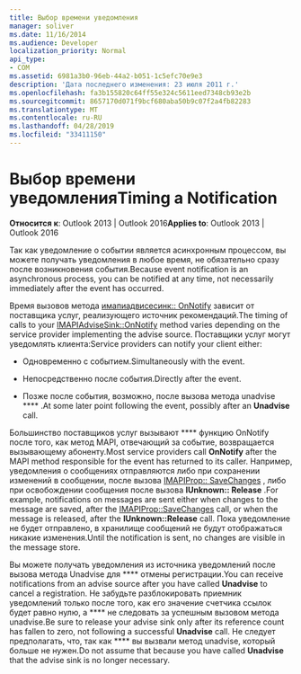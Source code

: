 ```yaml
---
title: Выбор времени уведомления
manager: soliver
ms.date: 11/16/2014
ms.audience: Developer
localization_priority: Normal
api_type:
- COM
ms.assetid: 6981a3b0-96eb-44a2-b051-1c5efc70e9e3
description: 'Дата последнего изменения: 23 июля 2011 г.'
ms.openlocfilehash: fa3b155820c64ff55e324c5611eed7348cb93e2b
ms.sourcegitcommit: 8657170d071f9bcf680aba50b9c07f2a4fb82283
ms.translationtype: MT
ms.contentlocale: ru-RU
ms.lasthandoff: 04/28/2019
ms.locfileid: "33411150"
---
```

# <a name="timing-a-notification"></a><span data-ttu-id="806e3-103">Выбор времени уведомления</span><span class="sxs-lookup"><span data-stu-id="806e3-103">Timing a Notification</span></span>

  
  
<span data-ttu-id="806e3-104">**Относится к**: Outlook 2013 | Outlook 2016</span><span class="sxs-lookup"><span data-stu-id="806e3-104">**Applies to**: Outlook 2013 | Outlook 2016</span></span> 
  
<span data-ttu-id="806e3-105">Так как уведомление о событии является асинхронным процессом, вы можете получать уведомления в любое время, не обязательно сразу после возникновения события.</span><span class="sxs-lookup"><span data-stu-id="806e3-105">Because event notification is an asynchronous process, you can be notified at any time, not necessarily immediately after the event has occurred.</span></span>
  
 <span data-ttu-id="806e3-106">Время вызовов метода [имапиадвисесинк:: OnNotify](imapiadvisesink-onnotify.md) зависит от поставщика услуг, реализующего источник рекомендаций.</span><span class="sxs-lookup"><span data-stu-id="806e3-106">The timing of calls to your [IMAPIAdviseSink::OnNotify](imapiadvisesink-onnotify.md) method varies depending on the service provider implementing the advise source.</span></span> <span data-ttu-id="806e3-107">Поставщики услуг могут уведомлять клиента:</span><span class="sxs-lookup"><span data-stu-id="806e3-107">Service providers can notify your client either:</span></span> 
  
- <span data-ttu-id="806e3-108">Одновременно с событием.</span><span class="sxs-lookup"><span data-stu-id="806e3-108">Simultaneously with the event.</span></span>
    
- <span data-ttu-id="806e3-109">Непосредственно после события.</span><span class="sxs-lookup"><span data-stu-id="806e3-109">Directly after the event.</span></span>
    
- <span data-ttu-id="806e3-110">Позже после события, возможно, после вызова метода unadvise \*\*\*\* .</span><span class="sxs-lookup"><span data-stu-id="806e3-110">At some later point following the event, possibly after an **Unadvise** call.</span></span> 
    
<span data-ttu-id="806e3-111">Большинство поставщиков услуг вызывают \*\*\*\* функцию OnNotify после того, как метод MAPI, отвечающий за событие, возвращается вызывающему абоненту.</span><span class="sxs-lookup"><span data-stu-id="806e3-111">Most service providers call **OnNotify** after the MAPI method responsible for the event has returned to its caller.</span></span> <span data-ttu-id="806e3-112">Например, уведомления о сообщениях отправляются либо при сохранении изменений в сообщении, после вызова [IMAPIProp:: SaveChanges](imapiprop-savechanges.md) , либо при освобождении сообщения после вызова **IUnknown:: Release** .</span><span class="sxs-lookup"><span data-stu-id="806e3-112">For example, notifications on messages are sent either when changes to the message are saved, after the [IMAPIProp::SaveChanges](imapiprop-savechanges.md) call, or when the message is released, after the **IUnknown::Release** call.</span></span> <span data-ttu-id="806e3-113">Пока уведомление не будет отправлено, в хранилище сообщений не будут отображаться никакие изменения.</span><span class="sxs-lookup"><span data-stu-id="806e3-113">Until the notification is sent, no changes are visible in the message store.</span></span> 
  
<span data-ttu-id="806e3-114">Вы можете получать уведомления из источника уведомлений после вызова метода Unadvise для \*\*\*\* отмены регистрации.</span><span class="sxs-lookup"><span data-stu-id="806e3-114">You can receive notifications from an advise source after you have called **Unadvise** to cancel a registration.</span></span> <span data-ttu-id="806e3-115">Не забудьте разблокировать приемник уведомлений только после того, как его значение счетчика ссылок будет равно нулю, а \*\*\*\* не следовать за успешным вызовом метода unadvise.</span><span class="sxs-lookup"><span data-stu-id="806e3-115">Be sure to release your advise sink only after its reference count has fallen to zero, not following a successful **Unadvise** call.</span></span> <span data-ttu-id="806e3-116">Не следует предполагать, что, так как \*\*\*\* вы вызвали метод unadvise, который больше не нужен.</span><span class="sxs-lookup"><span data-stu-id="806e3-116">Do not assume that because you have called **Unadvise** that the advise sink is no longer necessary.</span></span> 
  

